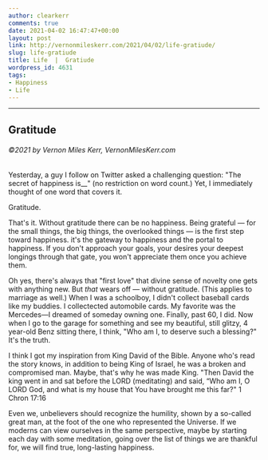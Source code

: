 ```yaml
---
author: clearkerr
comments: true
date: 2021-04-02 16:47:47+00:00
layout: post
link: http://vernonmileskerr.com/2021/04/02/life-gratiude/
slug: life-gratiude
title: Life  |  Gratiude
wordpress_id: 4631
tags:
- Happiness
- Life
---
```


* * *




## Gratitude




###### ©2021 by Vernon Miles Kerr, VernonMilesKerr.com






Yesterday, a guy I follow on Twitter asked a challenging question: "The secret of happiness is__" (no restriction on word count.) Yet, I immediately thought of one word that covers it.







Gratitude. 







That's it. Without gratitude there can be no happiness.  Being grateful — for the small things, the big things, the overlooked things — is the first step toward happiness. it's the gateway to happiness and the portal to happiness.  If you don't approach your goals, your desires your deepest longings through that gate, you won't appreciate them once you achieve them. 







Oh yes, there's always that "first love" that divine sense of novelty one gets with anything new.  But _that_ wears off — without gratitude.  (This applies to marriage as well.)  When I was a schoolboy, I didn't collect baseball cards like my buddies.  I collectected automobile cards.  My favorite was the Mercedes—I dreamed of someday owning one.  Finally, past 60, I did.  Now when I go to the garage for something and see my beautiful, still glitzy, 4 year-old Benz sitting there, I think, "Who am I, to deserve such a blessing?"  It's the truth.







I think I got my inspiration from King David of the Bible.  Anyone who's read the story knows, in addition to being King of Israel, he was a broken and compromised man.  Maybe, that's why he was made King.  "Then David the king went in and sat before the LORD (meditating) and said, “Who am I, O LORD God, and what is my house that You have brought me this far?" 1 Chron 17:16







Even we, unbelievers should recognize the  humility, shown by a so-called great man, at the foot of the one who represented the Universe.  If we moderns can view ourselves in the same perspective, maybe by starting each day with some meditation, going over the list of things we are thankful for, we will find true, long-lasting happiness.









